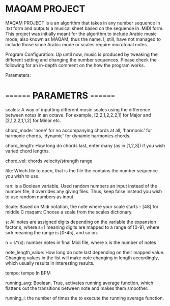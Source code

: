 # MAQAM PROJECT

MAQAM PROJECT is a an algorithm that takes in any number sequence in .txt form and outputs a musical sheet based on the sequence in .MIDI form. This project was initially meant for the algorithm to include Arabic music mode, also known as MAQAM, thus the name. I, still, have not managed to include those since Arabic mode or scales require microtonal notes. 

Program Configuration:
Up until now, music is produced by tweaking the different setting and changing the number sequences. Please check the following for an in-depth comment on the how the program works.

Parameters:

# ------ PARAMETRS ------

scales: A way of inputting different music scales using the difference between notes in an octave. For example, [2,2,1,2,2,2,1] for Major and [2,1,2,2,1,1,2] for Minor etc.

chord_mode: 'none' for no accompanying chords at all, 'harmonic' for harmonic chords, 'dynamic' for dynamic harmonics chords.

chord_length: How long do chords last, enter many (as in [1,2,3]) if you wish varied chord lengths.

chord_vel: chords velocity/strength range 

file: Which file to open, that is the file the contains the number sequence you wish to use.

ran: is a Boolean variable. Used random numbers an input instead of the number file, it overrides any giving files. Thus, keep false instead you wish to use random numbers as input.
 
Scale: Based on Midi notation, the note where your scale starts - [48] for middle C
maqam: Choose a scale from the scales dictionary. 

s: All notes are assigned digits depending on the variable the expansion factor s, where s=1 meaning digits are mapped to a range of [0-9], where s=5 meaning the range is [0-45], and so on.

n = s*(x): number notes in final Midi file, where x is the number of notes

note_length_value: How long do note last depending on their mapped value. Changing values in the list will make note changing in length accordingly, which usually results in interesting results. 

tempo: tempo In BPM

running_avg: Boolean. True, activates running average function, which flattens out the transitions between note and makes them smoother.

running_i: the number of times the to execute the running average function. 
